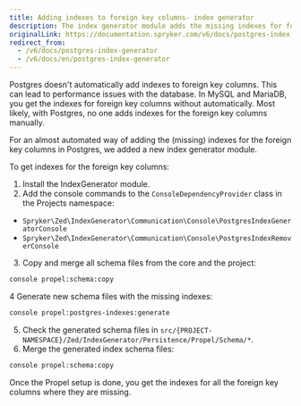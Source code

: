 ```yaml
---
title: Adding indexes to foreign key columns- index generator
description: The index generator module adds the missing indexes for foreign key columns in Postgres.
originalLink: https://documentation.spryker.com/v6/docs/postgres-index-generator
redirect_from:
  - /v6/docs/postgres-index-generator
  - /v6/docs/en/postgres-index-generator
---
```


Postgres doesn't automatically add indexes to foreign key columns. This can lead to performance issues with the database. In MySQL and MariaDB, you get the indexes for foreign key columns without automatically. Most likely, with Postgres, no one adds indexes for the foreign key columns manually.

For an almost automated way of adding the (missing) indexes for the foreign key columns in Postgres, we added a new index generator module.


To get indexes for the foreign key columns:


1. Install the IndexGenerator module.
2. Add the console commands to the `ConsoleDependencyProvider` class in the Projects namespace:
  * `Spryker\Zed\IndexGenerator\Communication\Console\PostgresIndexGeneratorConsole`
  * `Spryker\Zed\IndexGenerator\Communication\Console\PostgresIndexRemoverConsole`
3. Copy and merge all schema files from the core and the project:
```bash
console propel:schema:copy
```
4 Generate new schema files with the missing indexes:
```bash
console propel:postgres-indexes:generate
```
5. Check the generated schema files in `src/{PROJECT-NAMESPACE}/Zed/IndexGenerator/Persistence/Propel/Schema/*`.
6. Merge the generated index schema files:
```bash
console propel:schema:copy
```

Once the Propel setup is done, you get the indexes for all the foreign key columns where they are missing.

 

